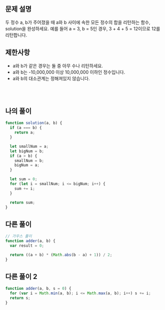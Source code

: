 ## 문제 설명

두 정수 a, b가 주어졌을 때 a와 b 사이에 속한 모든 정수의 합을 리턴하는 함수, solution을 완성하세요.
예를 들어 a = 3, b = 5인 경우, 3 + 4 + 5 = 12이므로 12를 리턴합니다.

## 제한사항

- a와 b가 같은 경우는 둘 중 아무 수나 리턴하세요.
- a와 b는 -10,000,000 이상 10,000,000 이하인 정수입니다.
- a와 b의 대소관계는 정해져있지 않습니다.

<br/>
<br/>

## 나의 풀이

```js
function solution(a, b) {
  if (a === b) {
    return a;
  }

  let smallNum = a;
  let bigNum = b;
  if (a > b) {
    smallNum = b;
    bigNum = a;
  }

  let sum = 0;
  for (let i = smallNum; i <= bigNum; i++) {
    sum += i;
  }

  return sum;
}
```

## 다른 풀이

```js
// 가우스 풀이
function adder(a, b) {
  var result = 0;

  return ((a + b) * (Math.abs(b - a) + 1)) / 2;
}
```

## 다른 풀이 2

```js
function adder(a, b, s = 0) {
  for (var i = Math.min(a, b); i <= Math.max(a, b); i++) s += i;
  return s;
}
```
